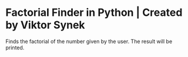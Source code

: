 # Factorial Finder in Python | Created by Viktor Synek
Finds the factorial of the number given by the user.
The result will be printed.
